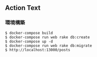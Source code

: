 ## Action Text
### 環境構築

```
$ docker-compose build
$ docker-compose run web rake db:create
$ docker-compose up -d
$ docker-compose run web rake db:migrate
$ http://localhost:13000/posts
```












